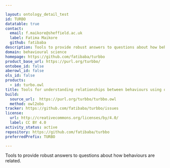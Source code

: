 ```yaml
---

layout: ontology_detail_test
id: TURBO
datatable: true
contact:
  email: f.maikore@sheffield.ac.uk
  label: Fatima Maikore
  github: fatibaba
description: Tools to provide robust answers to questions about how behaviours are related.
domain: behavioural science
homepage: https://github.com/fatibaba/turbbo
product_base_url: https://purl.org/turbbo/
ontobee_id: false
aberowl_id: false
ols_id: false
products:  
  - id: turbo.owl
title: Tools for understanding relationships between behaviours using ontology
build:
  source_url:  https://purl.org/turbbo/turbbo.owl
  method: owl2obo
tracker: https://github.com/fatibaba/turbbo/issues
license:
  url: http://creativecommons.org/licenses/by/4.0/
  label: CC BY 4.0
activity_status: active
repository: https://github.com/fatibaba/turbbo
preferredPrefix: TURBO

---
```


Tools to provide robust answers to questions about how behaviours are related. 
